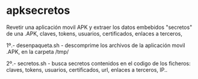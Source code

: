 # apksecretos

Revetir una aplicación movil APK y extraer los datos embebidos "secretos" de una .APK, claves, tokens, usuarios, certificados, enlaces a terceros, 

1º.- desenpaqueta.sh - descomprime los archivos de la aplicación movil .APK, en la carpeta /tmp/

2º.- secretos.sh - busca secretos contenidos en el codigo de los ficheros: claves, tokens, usuarios, certificados, url, enlaces a terceros, IP..


